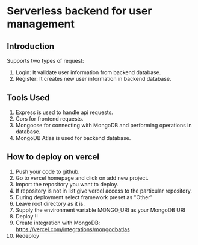 # Serverless backend for user management

## Introduction 

Supports two types of request:
1. Login: It validate user information from backend database.
2. Register: It creates new user information in backend database.

## Tools Used

1. Express is used to handle api requests.
2. Cors for frontend requests.
3. Mongoose for connecting with MongoDB and performing operations in database.
4. MongoDB Atlas is used for backend database.

## How to deploy on vercel

1. Push your code to github.
2. Go to vercel homepage and click on add new project.
3. Import the repository you want to deploy.
4. If repository is not in list give vercel access to the particular repository.
5. During deployment select framework preset as "Other"
6. Leave root directory as it is.
7. Supply the environment variable MONGO_URI as your MongoDB URI
8. Deploy !!
9. Create integration with MongoDB: https://vercel.com/integrations/mongodbatlas
10. Redeploy